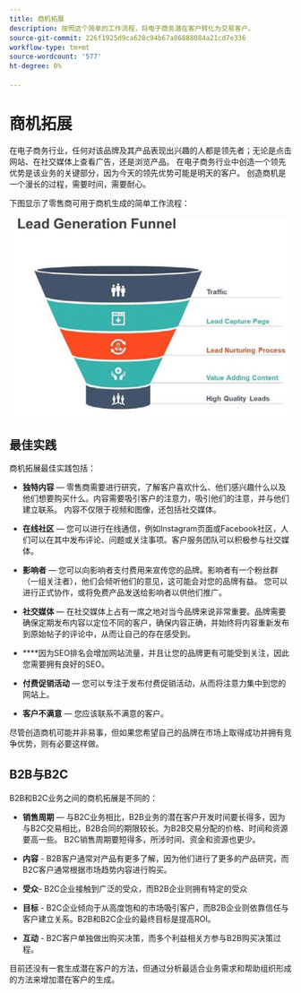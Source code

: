 ```yaml
---
title: 商机拓展
description: 按照这个简单的工作流程，将电子商务潜在客户转化为交易客户。
source-git-commit: 226f1925d9ca628c94b67a86888084a21cd7e336
workflow-type: tm+mt
source-wordcount: '577'
ht-degree: 0%

---
```



# 商机拓展

在电子商务行业，任何对该品牌及其产品表现出兴趣的人都是领先者；无论是点击网站、在社交媒体上查看广告，还是浏览产品。 在电子商务行业中创造一个领先优势是该业务的关键部分，因为今天的领先优势可能是明天的客户。 创造商机是一个漫长的过程，需要时间，需要耐心。

下图显示了零售商可用于商机生成的简单工作流程：

![潜在客户生成漏斗图](../../assets/playbooks/lead-generation-funnel.png)

## 最佳实践

商机拓展最佳实践包括：

- **独特内容** — 零售商需要进行研究，了解客户喜欢什么、他们感兴趣什么以及他们想要购买什么。内容需要吸引客户的注意力，吸引他们的注意，并与他们建立联系。 内容不仅限于视频和图像，还包括社交媒体。

- **在线社区** — 您可以进行在线通信，例如Instagram页面或Facebook社区，人们可以在其中发布评论、问题或关注事项。客户服务团队可以积极参与社交媒体。

- **影响者** — 您可以向影响者支付费用来宣传您的品牌。影响者有一个粉丝群（一组关注者），他们会倾听他们的意见，这可能会对您的品牌有益。 您可以进行正式协作，或将免费产品发送给影响者以供他们推广。

- **社交媒体** — 在社交媒体上占有一席之地对当今品牌来说非常重要。品牌需要确保定期发布内容以定位不同的客户，确保内容正确，并始终将内容重新发布到原始帖子的评论中，从而让自己的存在感受到。

- ****&#x200B;因为SEO排名会增加网站流量，并且让您的品牌更有可能受到关注，因此您需要拥有良好的SEO。

- **付费促销活动** — 您可以专注于发布付费促销活动，从而将注意力集中到您的网站上。

- **客户不满意** — 您应该联系不满意的客户。

尽管创造商机可能并非易事，但如果您希望自己的品牌在市场上取得成功并拥有竞争优势，则有必要这样做。

## B2B与B2C

B2B和B2C业务之间的商机拓展是不同的：

- **销售周期** — 与B2C业务相比，B2B业务的潜在客户开发时间要长得多，因为与B2C交易相比，B2B合同的期限较长。为B2B交易分配的价格、时间和资源要高一些。 B2C销售周期要短得多，所涉时间、资金和资源也更少。

- **内容** - B2B客户通常对产品有更多了解，因为他们进行了更多的产品研究，而B2C客户通常根据市场趋势内容进行购买。

- **受众**- B2C企业接触到广泛的受众，而B2B企业则拥有特定的受众

- **目标** - B2C企业倾向于从高度饱和的市场吸引客户，而B2B企业则依靠信任与客户建立关系。B2B和B2C企业的最终目标是提高ROI。

- **互动** - B2C客户单独做出购买决策，而多个利益相关方参与B2B购买决策过程。

目前还没有一套生成潜在客户的方法，但通过分析最适合业务需求和帮助组织形成的方法来增加潜在客户的生成。

